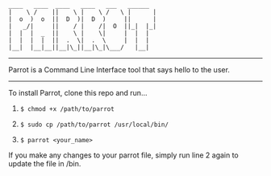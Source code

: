 ```
____   ____  ____   ____   ___   ______
|    \ /    ||    \ |    \ /   \ |      |
|  o  )  o  ||  D  )|  D  )     ||      |
|   _/|     ||    / |    /|  O  ||_|  |_|
|  |  |  _  ||    \ |    \|     |  |  |  
|  |  |  |  ||  .  \|  .  \     |  |  |  
|__|  |__|__||__|\_||__|\_|\___/   |__|  
```
-------

Parrot is a Command Line Interface tool that says hello to the user.

-------

To install Parrot, clone this repo and run...

1. `$ chmod +x /path/to/parrot`

2. `$ sudo cp /path/to/parrot /usr/local/bin/`

3. `$ parrot <your_name>`

If you make any changes to your parrot file, simply run line 2 again to update the file in /bin.
